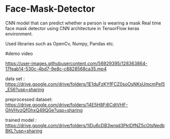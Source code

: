 # Face-Mask-Detector
CNN model that can predict whether a person is wearing a mask
Real time face mask detector using CNN architecture in TensorFlow keras environment.

Used libraries such as OpenCv, Numpy, Pandas etc.


#demo video 

https://user-images.githubusercontent.com/56929395/128363864-17feab14-530c-4bd7-9e8c-c8828568ca35.mp4




data set : https://drive.google.com/drive/folders/1E1duFzKYfFCZ0soOsNKsUmcmPeI5_E56?usp=sharing

preprocessed dataset: https://drive.google.com/drive/folders/14E5H8Fi6CdtVHF-GhVHvzQfGhxQ49QGe?usp=sharing

trained model : https://drive.google.com/drive/folders/1IDu6cDB3wrqd3PktDfNZ5cOtsNedbBKL?usp=sharing
